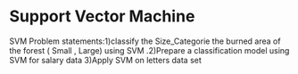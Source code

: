 # Support Vector Machine
SVM Problem statements:1)classify the Size_Categorie the burned area of the forest ( Small , Large) using SVM .2)Prepare a classification model using SVM for salary data 3)Apply SVM on letters data set
